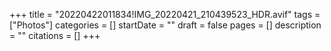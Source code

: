 +++
title = "20220422011834!IMG_20220421_210439523_HDR.avif"
tags = ["Photos"]
categories = []
startDate = ""
draft = false
pages = []
description = ""
citations = []
+++
